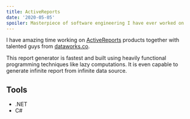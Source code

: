 ```yaml
---
title: ActiveReports
date: '2020-05-05'
spoiler: Masterpiece of software engineering I have ever worked on
---
```


I have amazing time working on [ActiveReports](https://www.grapecity.com/activereports) products together with talented guys from [dataworks.co](http://dataworks.co/).

This report generator is fastest and built using heavily functional programming techniques like lazy computations.
It is even capable to generate infinite report from infinite data source.

## Tools

- .NET
- C#
